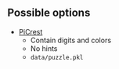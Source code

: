## Possible options

- [PiCrest](https://github.com/Creckeryop/PiCrest)
  - Contain digits and colors
  - No hints
  - `data/puzzle.pkl`